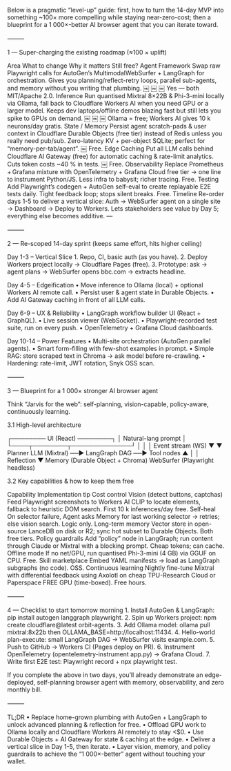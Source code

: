 Below is a pragmatic “level-up” guide: first, how to turn the 14-day MVP into something ~100× more compelling while staying near-zero-cost; then a blueprint for a 1 000×-better AI browser agent that you can iterate toward.

⸻

1 — Super-charging the existing roadmap (≈100 × uplift)

Area	What to change	Why it matters	Still free?
Agent Framework	Swap raw Playwright calls for AutoGen’s MultimodalWebSurfer + LangGraph for orchestration.	Gives you planning/reflect-retry loops, parallel sub-agents, and memory without you writing that plumbing.  ￼ ￼ ￼	Yes — both MIT/Apache 2.0.
Inference	Run quantised Mixtral 8×22B & Phi-3-mini locally via Ollama, fall back to Cloudflare Workers AI when you need GPU or a larger model.	Keeps dev laptops/offline demos blazing fast but still lets you spike to GPUs on demand.  ￼ ￼ ￼	Ollama = free; Workers AI gives 10 k neurons/day gratis.
State / Memory	Persist agent scratch-pads & user context in Cloudflare Durable Objects (free tier) instead of Redis unless you really need pub/sub.	Zero-latency KV + per-object SQLite; perfect for “memory-per-tab/agent”.  ￼	Free.
Edge Caching	Put all LLM calls behind Cloudflare AI Gateway (free) for automatic caching & rate-limit analytics.	Cuts token costs ~40 % in tests.  ￼	Free.
Observability	Replace Prometheus + Grafana mixture with OpenTelemetry + Grafana Cloud free tier → one line to instrument Python/JS.	Less infra to babysit; richer tracing.	Free.
Testing	Add Playwright’s codegen + AutoGen self-eval to create replayable E2E tests daily.	Tight feedback loop; stops silent breaks.	Free.
Timeline	Re-order days 1-5 to deliver a vertical slice: Auth → WebSurfer agent on a single site → Dashboard → Deploy to Workers.	Lets stakeholders see value by Day 5; everything else becomes additive.	—


⸻

2 — Re-scoped 14-day sprint (keeps same effort, hits higher ceiling)

Day 1-3 – Vertical Slice
	1.	Repo, CI, basic auth (as you have).
	2.	Deploy Workers project locally → Cloudflare Pages (free).
	3.	Prototype: ask → agent plans → WebSurfer opens bbc.com → extracts headline.

Day 4-5 – Edgeification
	•	Move inference to Ollama (local) + optional Workers AI remote call.
	•	Persist user & agent state in Durable Objects.
	•	Add AI Gateway caching in front of all LLM calls.

Day 6-9 – UX & Reliability
	•	LangGraph workflow builder UI (React + GraphQL).
	•	Live session viewer (WebSocket).
	•	Playwright-recorded test suite, run on every push.
	•	OpenTelemetry + Grafana Cloud dashboards.

Day 10-14 – Power Features
	•	Multi-site orchestration (AutoGen parallel agents).
	•	Smart form-filling with few-shot examples in prompt.
	•	Simple RAG: store scraped text in Chroma → ask model before re-crawling.
	•	Hardening: rate-limit, JWT rotation, Snyk OSS scan.

⸻

3 — Blueprint for a 1 000× stronger AI browser agent

Think “Jarvis for the web”: self-planning, vision-capable, policy-aware, continuously learning.

3.1  High-level architecture

┌──────── UI (React) ────────┐
│ Natural-lang prompt        │
└────┬────────┬──────────────┘
     │        │
     │   Event stream (WS)
     ▼        ▼
Planner LLM (Mixtral) ──► LangGraph DAG ──► Tool nodes
     ▲                         │
     │ Reflection              ▼
Memory (Durable Object + Chroma)     WebSurfer (Playwright headless)

3.2  Key capabilities & how to keep them free

Capability	Implementation tip	Cost control
Vision (detect buttons, captchas)	Feed Playwright screenshots to Workers AI CLIP to locate elements, fallback to heuristic DOM search.	First 10 k inferences/day free.
Self-heal	On selector failure, Agent asks Memory for last working selector → retries; else vision search.	Logic only.
Long-term memory	Vector store in open-source LanceDB on disk or R2; sync hot subset to Durable Objects.	Both free tiers.
Policy guardrails	Add “policy” node in LangGraph; run content through Claude or Mixtral with a blocking prompt.	Cheap tokens; can cache.
Offline mode	If no net/GPU, run quantised Phi-3-mini (4 GB) via GGUF on CPU.	Free.
Skill marketplace	Embed YAML manifests → load as LangGraph subgraphs (no code).	OSS.
Continuous learning	Nightly fine-tune Mixtral with differential feedback using Axolotl on cheap TPU-Research Cloud or Paperspace FREE GPU (time-boxed).	Free hours.


⸻

4 — Checklist to start tomorrow morning
	1.	Install AutoGen & LangGraph: pip install autogen langgraph playwright.
	2.	Spin up Workers project: npm create cloudflare@latest orbit-agents.
	3.	Add Ollama model: ollama pull mixtral:8x22b then OLLAMA_BASE=http://localhost:11434.
	4.	Hello-world plan-execute: small LangGraph DAG → WebSurfer visits example.com.
	5.	Push to GitHub → Workers CI (Pages deploy on PR).
	6.	Instrument OpenTelemetry (opentelemetry-instrument app.py) → Grafana Cloud.
	7.	Write first E2E test: Playwright record + npx playwright test.

If you complete the above in two days, you’ll already demonstrate an edge-deployed, self-planning browser agent with memory, observability, and zero monthly bill.

⸻

TL;DR
	•	Replace home-grown plumbing with AutoGen + LangGraph to unlock advanced planning & reflection for free.
	•	Offload GPU work to Ollama locally and Cloudflare Workers AI remotely to stay <$0.
	•	Use Durable Objects + AI Gateway for state & caching at the edge.
	•	Deliver a vertical slice in Day 1-5, then iterate.
	•	Layer vision, memory, and policy guardrails to achieve the “1 000×-better” agent without touching your wallet.